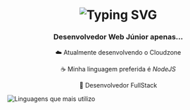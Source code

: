 <h1 align="center">
  <img src="https://readme-typing-svg.herokuapp.com?font=Poppins&weight=700&size=22&letterSpacing=2px&pause=1000&color=F7F7F7&center=true&vCenter=true&width=435&lines=Sauda%C3%A7%C3%B5es+%F0%9F%91%8B;Me+chamo+Rafael!" alt="Typing SVG" />
</h1>

<h3 align="center">
  Desenvolvedor Web Júnior apenas... 
</h3>

<div align="center">
  ☁️ Atualmente desenvolvendo o Cloudzone

  ☕ Minha linguagem preferida é *NodeJS*

  🧙 Desenvolvedor FullStack

</div>

![Linguagens que mais utilizo](https://github-readme-stats.vercel.app/api/top-langs/?username=runderground&hide_progress=true&locale=pt-br)
